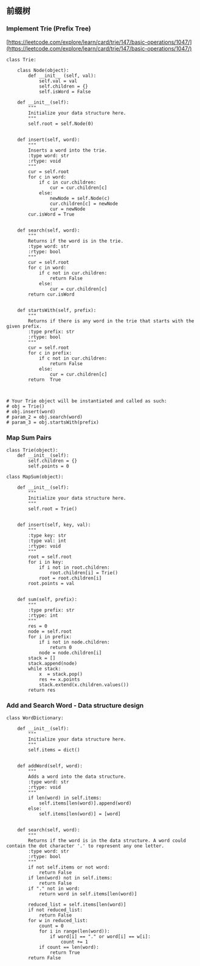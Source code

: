 

## 前缀树

### Implement Trie (Prefix Tree)

[https://leetcode.com/explore/learn/card/trie/147/basic-operations/1047/](https://leetcode.com/explore/learn/card/trie/147/basic-operations/1047/)

	class Trie:
	    
	    class Node(object):
	        def __init__ (self, val):
	            self.val = val
	            self.children = {}
	            self.isWord = False
	
	    def __init__(self):
	        """
	        Initialize your data structure here.
	        """
	        self.root = self.Node(0)
	        
	
	    def insert(self, word):
	        """
	        Inserts a word into the trie.
	        :type word: str
	        :rtype: void
	        """
	        cur = self.root
	        for c in word:
	            if c in cur.children:
	                cur = cur.children[c]
	            else:
	                newNode = self.Node(c)
	                cur.children[c] = newNode
	                cur = newNode
	        cur.isWord = True
	        
	
	    def search(self, word):
	        """
	        Returns if the word is in the trie.
	        :type word: str
	        :rtype: bool
	        """
	        cur = self.root
	        for c in word:
	            if c not in cur.children:
	                return False
	            else:
	                cur = cur.children[c]
	        return cur.isWord
	        
	
	    def startsWith(self, prefix):
	        """
	        Returns if there is any word in the trie that starts with the given prefix.
	        :type prefix: str
	        :rtype: bool
	        """
	        cur = self.root
	        for c in prefix:
	            if c not in cur.children:
	                return False
	            else:
	                cur = cur.children[c]
	        return  True
	        
	
	
	# Your Trie object will be instantiated and called as such:
	# obj = Trie()
	# obj.insert(word)
	# param_2 = obj.search(word)
	# param_3 = obj.startsWith(prefix)

### Map Sum Pairs

	class Trie(object):
	    def __init__(self):
	        self.children = {}
	        self.points = 0
	
	class MapSum(object):
	
	    def __init__(self):
	        """
	        Initialize your data structure here.
	        """
	        self.root = Trie()
	    
	
	    def insert(self, key, val):
	        """
	        :type key: str
	        :type val: int
	        :rtype: void
	        """
	        root = self.root
	        for i in key:
	            if i not in root.children:
	                root.children[i] = Trie()
	            root = root.children[i]
	        root.points = val
	
	
	    def sum(self, prefix):
	        """
	        :type prefix: str
	        :rtype: int
	        """
	        res = 0
	        node = self.root
	        for i in prefix:
	            if i not in node.children:
	                return 0
	            node = node.children[i]
	        stack = []
	        stack.append(node)
	        while stack:
	            x  = stack.pop()
	            res += x.points
	            stack.extend(x.children.values())
	        return res
	        
###  Add and Search Word - Data structure design

	class WordDictionary:
	
	    def __init__(self):
	        """
	        Initialize your data structure here.
	        """
	        self.items = dict()
	        
	
	    def addWord(self, word):
	        """
	        Adds a word into the data structure.
	        :type word: str
	        :rtype: void
	        """
	        if len(word) in self.items:
	            self.items[len(word)].append(word)
	        else:
	            self.items[len(word)] = [word]
	        
	
	    def search(self, word):
	        """
	        Returns if the word is in the data structure. A word could contain the dot character '.' to represent any one letter.
	        :type word: str
	        :rtype: bool
	        """
	        if not self.items or not word:
	            return False
	        if len(word) not in self.items:
	            return False
	        if "." not in word:
	            return word in self.items[len(word)]
	           
	        reduced_list = self.items[len(word)]
	        if not reduced_list:
	            return False
	        for w in reduced_list:
	            count = 0
	            for i in range(len(word)):
	                if word[i] == "." or word[i] == w[i]:
	                    count += 1
	            if count == len(word):
	                return True 
	        return False  
	        